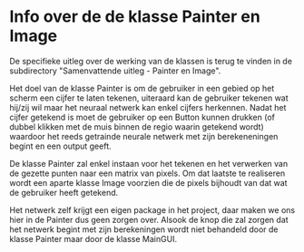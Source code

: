Info over de de klasse Painter en Image
=======================================
De specifieke uitleg over de werking van de klassen is terug te vinden
in de subdirectory "Samenvattende uitleg - Painter en Image".  
  
Het doel van de klasse Painter is om de gebruiker in een gebied op
het scherm een cijfer te laten tekenen, uiteraard kan de gebruiker
tekenen wat hij/zij wil maar het neuraal netwerk kan enkel cijfers
herkennen. Nadat het cijfer getekend is moet de gebruiker op een
Button kunnen drukken (of dubbel klikken met de muis binnen de regio
waarin getekend wordt) waardoor het reeds getrainde neurale netwerk
met zijn berekeneningen begint en een output geeft.  
 
De klasse Painter zal enkel instaan voor het tekenen en het verwerken
van de gezette punten naar een matrix van pixels. Om dat laatste te
realiseren wordt een aparte klasse Image voorzien die de pixels bijhoudt
van dat wat de gebruiker heeft getekend.  
  
Het netwerk zelf krijgt een eigen package in het project, daar maken
we ons hier in de Painter dus geen zorgen over. Alsook de knop die
zal zorgen dat het netwerk begint met zijn berekeningen wordt niet
behandeld door de klasse Painter maar door de klasse MainGUI. 
